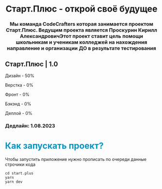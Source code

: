 <h1 align="center">Старт.Плюс - открой своё будущее</h1>
<h3 align="center">Мы команда CodeCrafters которая занимается проектом Старт.Плюс. Ведущим проекта является Проскурин Кирилл АлександровичЭтот проект ставит цель помощи школьникам и ученикам колледжей на нахождения направление и организации ДО в результате тестирования</h3>

<h2>Старт.Плюс | 1.0</h2>
<p>Дизайн - 50%</p>
<p>Верстка - 0%</p>
<p>Фронт - 0%</p>
<p>Бэкэнд - 0%</p>
<p>Деплой - 0%</p>

<h3>Дедлайн: 1.08.2023</h3>

<h1 style="color:#0096C5">Как запускать проект?</h1>
<p>Чтобы запустить приложение нужно прописать по очереди данные строчики кода</p>


```
cd start.plus
yarn
yarn dev

```

